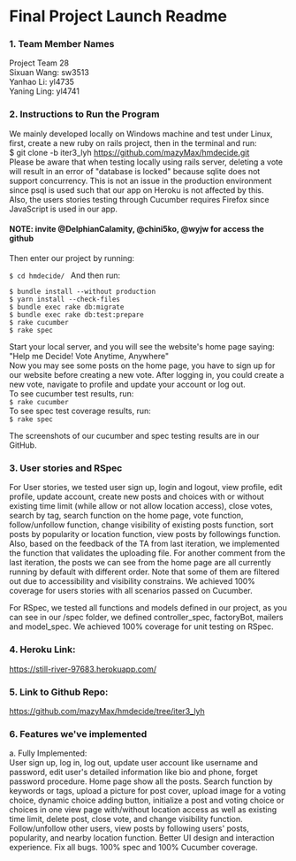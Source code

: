 # Final Project Launch Readme

### 1. Team Member Names

Project Team 28 <br />
Sixuan Wang: sw3513 <br />
Yanhao Li: yl4735 <br />
Yaning Ling: yl4741 <br />

### 2. Instructions to Run the Program

We mainly developed locally on Windows machine and test under Linux, first, create a new ruby on rails project, then in the terminal and run: <br />
$ git clone -b iter3_lyh https://github.com/mazyMax/hmdecide.git <br />
Please be aware that when testing locally using rails server, deleting a vote will result in an error of "database is locked" because sqlite does not support concurrency. This is not an issue in the production environment since psql is used such that our app on Heroku is not affected by this. <br />
Also, the users stories testing through Cucumber requires Firefox since JavaScript is used in our app. <br />

#### NOTE: invite @DelphianCalamity, @chini5ko, @wyjw for access the github

Then enter our project by running: <br />

`$ cd hmdecide/ `
And then run: <br />

```
$ bundle install --without production
$ yarn install --check-files
$ bundle exec rake db:migrate
$ bundle exec rake db:test:prepare
$ rake cucumber
$ rake spec
```

Start your local server, and you will see the website's home page saying: "Help me Decide! Vote Anytime, Anywhere" <br />
Now you may see some posts on the home page, you have to sign up for our website before creating a new vote. After logging in, you could create a new vote, navigate to profile and update your account or log out. <br />
To see cucumber test results, run: <br />
`$ rake cucumber` <br />
To see spec test coverage results, run: <br />
`$ rake spec` <br />

The screenshots of our cucumber and spec testing results are in our GitHub.

### 3. User stories and RSpec

For User stories,  we tested user sign up, login and logout, view profile, edit profile, update account, create new posts and choices with or without existing time limit (while allow or not allow location access), close votes, search by tag, search function on the home page, vote function, follow/unfollow function, change visibility of existing posts function, sort posts by popularity or location function, view posts by followings function. Also, based on the feedback of the TA from last iteration, we implemented the function that validates the uploading file. For another comment from the last iteration, the posts we can see from the home page are all currently running by default with different order. Note that some of them are filtered out due to accessibility and visibility constrains. 
We achieved 100% coverage for users stories with all scenarios passed on Cucumber. 

For RSpec, we tested all functions and models defined in our project, as you can see in our /spec folder, we defined controller_spec, factoryBot, mailers and model_spec. We achieved 100% coverage for unit testing on RSpec. 

### 4. Heroku Link:

https://still-river-97683.herokuapp.com/

### 5. Link to Github Repo:

https://github.com/mazyMax/hmdecide/tree/iter3_lyh

### 6. Features we've  implemented

a. Fully Implemented: <br />
    User sign up, log in, log out, update user account like username and password, edit user's detailed information like bio and phone, forget password procedure. Home page show all the posts. 
    Search function by keywords or tags, upload a picture for post cover, upload image for a voting choice, dynamic choice adding button, initialize a post and voting choice or
    choices in one view page with/without location access as well as existing time limit, delete post, close vote, and change visibility function. Follow/unfollow other users, view posts by following users' posts, popularity, and nearby location function. Better UI design and interaction experience. Fix all bugs. 100% spec and 100% Cucumber coverage.<br />

